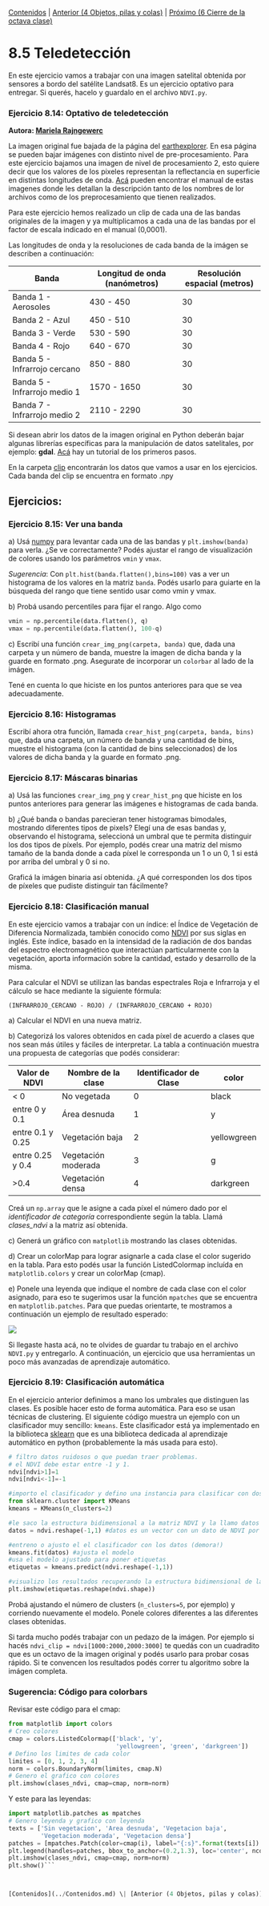 [Contenidos](../Contenidos.md) \| [Anterior (4 Objetos, pilas y colas)](04_Pilas_Colas.md) \| [Próximo (6 Cierre de la octava clase)](06_Cierre.md)

# 8.5 Teledetección

En este ejercicio vamos a trabajar con una imagen satelital obtenida por sensores a bordo del satélite Landsat8. Es un ejercicio optativo para entregar. Si querés, hacelo y guardalo en el archivo `NDVI.py`.

### Ejercicio 8.14: Optativo de teledetección
**Autora: [Mariela Rajngewerc](https://github.com/marielaraj/)**

La imagen original fue bajada de la página del [earthexplorer](https://earthexplorer.usgs.gov/). En esa página se pueden bajar imágenes con distinto nivel de pre-procesamiento. Para este ejercicio bajamos una imagen de nivel de procesamiento 2, esto quiere decir que los valores de los pixeles representan la reflectancia en superficie en distintas longitudes de onda. [Acá](https://www.usgs.gov/media/files/landsat-8-collection-1-land-surface-reflectance-code-product-guide) pueden encontrar el manual de estas imagenes donde les detallan la descripción tanto de los nombres de lor archivos como de los preprocesamiento que tienen realizados. 

Para este ejercicio hemos realizado un clip de cada una de las bandas originales de la imagen y ya multiplicamos a cada una de las bandas por el factor de escala indicado en el manual (0,0001).

Las longitudes de onda y la resoluciones de cada banda de la imágen se describen a continuación:


| Banda                        | Longitud de onda (nanómetros) | Resolución espacial (metros) |
| ---------------------------- | ----------------------------- | ---------------------------- |
| Banda 1 - Aerosoles          | 430 - 450                       | 30                           |
| Banda 2 - Azul               | 450 - 510                       | 30                           |
| Banda 3 - Verde              | 530 - 590                       | 30                           |
| Banda 4 - Rojo               | 640 - 670                       | 30                           |
| Banda 5 - Infrarrojo cercano | 850 - 880                       | 30                           |
| Banda 5 - Infrarrojo medio 1 | 1570 - 1650                   | 30                           |
| Banda 7 - Infrarrojo medio 2 | 2110 - 2290                   | 30                           |

Si desean abrir los datos de la imagen original en Python deberán bajar algunas librerías específicas para la manipulación de datos satelitales, por ejemplo: **gdal**. [Acá](https://www.github.com/marielaraj/pycon_tallerimgssat) hay un tutorial de los primeros pasos.

En la carpeta [clip](https://drive.google.com/file/d/1uoigo5s2xgWfbBQdUcJfOdhfYMNjZ8Ku/view?usp=sharing) encontrarán los datos que vamos a usar en los ejercicios. Cada banda del clip se encuentra en formato .npy

## Ejercicios:

### Ejercicio 8.15: Ver una banda
a) Usá [numpy](https://numpy.org/doc/stable/reference/generated/numpy.load.html) para levantar cada una de las bandas y `plt.imshow(banda)` para verla.
¿Se ve correctamente? Podés ajustar el rango de visualización de colores usando los parámetros `vmin` y `vmax`. 

_Sugerencia_: Con `plt.hist(banda.flatten(),bins=100)` vas a ver un histograma de los valores en la matriz `banda`. Podés usarlo para guiarte en la búsqueda del rango que tiene sentido usar como vmin y vmax.

b) Probá usando percentiles para fijar el rango. Algo como 

```python
vmin = np.percentile(data.flatten(), q)
vmax = np.percentile(data.flatten(), 100-q)
```

c) Escribí una función `crear_img_png(carpeta, banda)` que, dada una carpeta y un número de banda, muestre la imagen de dicha banda y la guarde en formato .png. Asegurate de incorporar un `colorbar` al lado de la imágen.

Tené en cuenta lo que hiciste en los puntos anteriores para que se vea adecuadamente.


### Ejercicio 8.16: Histogramas
Escribí ahora otra función, llamada `crear_hist_png(carpeta, banda, bins)` que, dada una carpeta, un número de banda y una cantidad de bins, muestre el histograma (con la cantidad de bins seleccionados) de los valores de dicha banda y la guarde en formato .png.

### Ejercicio 8.17: Máscaras binarias
a) Usá las funciones `crear_img_png` y `crear_hist_png` que hiciste en los puntos anteriores para generar las imágenes e histogramas de cada banda.

b) ¿Qué banda o bandas parecieran tener histogramas bimodales, mostrando diferentes tipos de pixels? Elegí una de esas bandas y, observando el histograma, seleccioná un umbral que te permita distinguir los dos tipos de píxels. Por ejemplo, podés crear una matriz del mismo tamaño de la banda donde a cada píxel le corresponda un 1 o un 0, 1 si está por arriba del umbral y 0 si no.

Graficá la imágen binaria así obtenida. ¿A qué corresponden los dos tipos de píxeles que pudiste distinguir tan fácilmente?

### Ejercicio 8.18: Clasificación manual
En este ejercicio vamos a trabajar con un índice: el Índice de Vegetación de Diferencia Normalizada, también conocido como [NDVI](https://es.wikipedia.org/wiki/%C3%8Dndice_de_vegetaci%C3%B3n_de_diferencia_normalizada) por sus siglas en inglés. Este índice, basado en la intensidad de la radiación de dos bandas  del espectro electromagnético que interactúan particularmente con la vegetación, aporta información sobre la cantidad, estado y desarrollo de la misma.

Para calcular el NDVI se utilizan las bandas espectrales Roja e Infrarroja y el cálculo se hace mediante la siguiente fórmula:

`(INFRARROJO_CERCANO - ROJO) / (INFRARROJO_CERCANO + ROJO)`

a) Calcular el NDVI en una nueva matriz.

b) Categorizá los valores obtenidos en cada píxel de acuerdo a clases que nos sean más útiles y fáciles de interpretar. La tabla a continuación muestra una propuesta de categorías que podés considerar:



| Valor de NDVI    | Nombre de la clase  | Identificador de Clase | color       |
| ---------------- | ------------------- | ---------------------- | ----------- |
| < 0              | No vegetada         | 0                      | black       |
| entre 0 y 0.1    | Área desnuda        | 1                      | y           |
| entre 0.1 y 0.25 | Vegetación baja     | 2                      | yellowgreen |
| entre 0.25 y 0.4 | Vegetación moderada | 3                      | g           |
| >0.4             | Vegetación densa    | 4                      | darkgreen   |


Creá un `np.array` que le asigne a cada píxel el número dado por el *identificador de categoría* correspondiente según la tabla. Llamá *clases_ndvi* a la matriz así obtenida.

c) Generá un gráfico con `matplotlib` mostrando las clases obtenidas.

d) Crear un colorMap para lograr asignarle a cada clase el color sugerido en la tabla. Para esto podés usar la función ListedColormap incluída en `matplotlib.colors`  y crear un  colorMap (cmap).

e) Ponele una leyenda que indique el nombre de cada clase con el color asignado, para eso te sugerimos usar la función `mpatches` que se encuentra en `matplotlib.patches`. Para que puedas orientarte, te mostramos a continuación un ejemplo de resultado esperado:

![](./img.png)

Si llegaste hasta acá, no te olvides de guardar tu trabajo en el archivo `NDVI.py` y entregarlo. A continuación, un ejercicio que usa herramientas un poco más avanzadas de aprendizaje automático.

### Ejercicio 8.19: Clasificación automática
En el ejercicio anterior definimos a mano los umbrales que distinguen las clases. Es posible hacer esto de forma automática. Para eso se usan técnicas de clustering. El siguiente código muestra un ejemplo con un clasificador muy sencillo: `kmeans`. Este clasificador está ya implementado en la biblioteca [sklearn](https://scikit-learn.org/stable/) que es una biblioteca dedicada al aprendizaje automático en python (probablemente la más usada para esto).

```python
# filtro datos ruidosos o que puedan traer problemas. 
# el NDVI debe estar entre -1 y 1.
ndvi[ndvi>1]=1
ndvi[ndvi<-1]=-1

#importo el clasificador y defino una instancia para clasificar con dos etiquetas
from sklearn.cluster import KMeans
kmeans = KMeans(n_clusters=2)

#le saco la estructura bidimensional a la matriz NDVI y la llamo datos
datos = ndvi.reshape(-1,1) #datos es un vector con un dato de NDVI por pixel.

#entreno o ajusto el el clasificador con los datos (demora!)
kmeans.fit(datos) #ajusta el modelo
#usa el modelo ajustado para poner etiquetas
etiquetas = kmeans.predict(ndvi.reshape(-1,1)) 

#visualizo los resultados recuperando la estructura bidimensional de la matriz
plt.imshow(etiquetas.reshape(ndvi.shape))
```

Probá ajustando el número de clusters (`n_clusters=5`, por ejemplo) y corriendo nuevamente el modelo. Ponele colores diferentes a las diferentes clases obtenidas.

Si tarda mucho podés trabajar con un pedazo de la imágen. Por ejemplo si hacés `ndvi_clip = ndvi[1000:2000,2000:3000]` te quedás con un cuadradito que es un octavo de la imagen original y podés usarlo para probar cosas rápido. Si te convencen los resultados podés correr tu algoritmo sobre la imágen completa.

### Sugerencia: Código para colorbars

Revisar este código para el cmap:

```python
from matplotlib import colors
# Creo colores
cmap = colors.ListedColormap(['black', 'y',
                              'yellowgreen', 'green', 'darkgreen'])
# Defino los limites de cada color
limites = [0, 1, 2, 3, 4]
norm = colors.BoundaryNorm(limites, cmap.N)
# Genero el grafico con colores
plt.imshow(clases_ndvi, cmap=cmap, norm=norm)
```


Y este para las leyendas:
```python
import matplotlib.patches as mpatches
# Genero leyenda y grafico con leyenda
texts = ['Sin vegetacion', 'Area desnuda', 'Vegetacion baja',
         'Vegetacion moderada', 'Vegetacion densa']
patches = [mpatches.Patch(color=cmap(i), label="{:s}".format(texts[i]) ) for i in range(len(texts))]
plt.legend(handles=patches, bbox_to_anchor=(0.2,1.3), loc='center', ncol=1 )
plt.imshow(clases_ndvi, cmap=cmap, norm=norm)
plt.show()```



[Contenidos](../Contenidos.md) \| [Anterior (4 Objetos, pilas y colas)](04_Pilas_Colas.md) \| [Próximo (6 Cierre de la octava clase)](06_Cierre.md)

